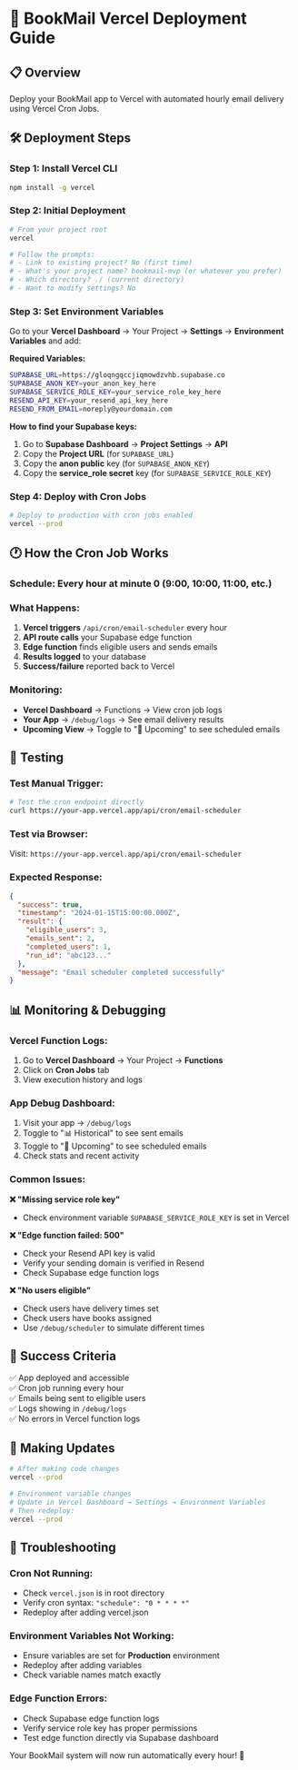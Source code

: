 # 🚀 BookMail Vercel Deployment Guide

## 📋 Overview
Deploy your BookMail app to Vercel with automated hourly email delivery using Vercel Cron Jobs.

## 🛠️ Deployment Steps

### **Step 1: Install Vercel CLI**
```bash
npm install -g vercel
```

### **Step 2: Initial Deployment**
```bash
# From your project root
vercel

# Follow the prompts:
# - Link to existing project? No (first time)
# - What's your project name? bookmail-mvp (or whatever you prefer)
# - Which directory? ./ (current directory)
# - Want to modify settings? No
```

### **Step 3: Set Environment Variables**

Go to your **Vercel Dashboard** → Your Project → **Settings** → **Environment Variables** and add:

**Required Variables:**
```bash
SUPABASE_URL=https://gloqngqccjiqmowdzvhb.supabase.co
SUPABASE_ANON_KEY=your_anon_key_here
SUPABASE_SERVICE_ROLE_KEY=your_service_role_key_here
RESEND_API_KEY=your_resend_api_key_here
RESEND_FROM_EMAIL=noreply@yourdomain.com
```

**How to find your Supabase keys:**
1. Go to **Supabase Dashboard** → **Project Settings** → **API**
2. Copy the **Project URL** (for `SUPABASE_URL`)
3. Copy the **anon public** key (for `SUPABASE_ANON_KEY`)
4. Copy the **service_role secret** key (for `SUPABASE_SERVICE_ROLE_KEY`)

### **Step 4: Deploy with Cron Jobs**
```bash
# Deploy to production with cron jobs enabled
vercel --prod
```

## 🕐 **How the Cron Job Works**

### **Schedule**: Every hour at minute 0 (9:00, 10:00, 11:00, etc.)

### **What Happens**:
1. **Vercel triggers** `/api/cron/email-scheduler` every hour
2. **API route calls** your Supabase edge function
3. **Edge function** finds eligible users and sends emails
4. **Results logged** to your database
5. **Success/failure** reported back to Vercel

### **Monitoring**:
- **Vercel Dashboard** → Functions → View cron job logs
- **Your App** → `/debug/logs` → See email delivery results
- **Upcoming View** → Toggle to "🔮 Upcoming" to see scheduled emails

## 🧪 **Testing**

### **Test Manual Trigger**:
```bash
# Test the cron endpoint directly
curl https://your-app.vercel.app/api/cron/email-scheduler
```

### **Test via Browser**:
Visit: `https://your-app.vercel.app/api/cron/email-scheduler`

### **Expected Response**:
```json
{
  "success": true,
  "timestamp": "2024-01-15T15:00:00.000Z",
  "result": {
    "eligible_users": 3,
    "emails_sent": 2,
    "completed_users": 1,
    "run_id": "abc123..."
  },
  "message": "Email scheduler completed successfully"
}
```

## 📊 **Monitoring & Debugging**

### **Vercel Function Logs**:
1. Go to **Vercel Dashboard** → Your Project → **Functions**
2. Click on **Cron Jobs** tab
3. View execution history and logs

### **App Debug Dashboard**:
1. Visit your app → `/debug/logs`
2. Toggle to "📊 Historical" to see sent emails
3. Toggle to "🔮 Upcoming" to see scheduled emails
4. Check stats and recent activity

### **Common Issues**:

**❌ "Missing service role key"**
- Check environment variable `SUPABASE_SERVICE_ROLE_KEY` is set in Vercel

**❌ "Edge function failed: 500"**
- Check your Resend API key is valid
- Verify your sending domain is verified in Resend
- Check Supabase edge function logs

**❌ "No users eligible"**
- Check users have delivery times set
- Check users have books assigned
- Use `/debug/scheduler` to simulate different times

## 🎯 **Success Criteria**

✅ App deployed and accessible  
✅ Cron job running every hour  
✅ Emails being sent to eligible users  
✅ Logs showing in `/debug/logs`  
✅ No errors in Vercel function logs  

## 🔄 **Making Updates**

```bash
# After making code changes
vercel --prod

# Environment variable changes
# Update in Vercel Dashboard → Settings → Environment Variables
# Then redeploy:
vercel --prod
```

## 🚨 **Troubleshooting**

### **Cron Not Running**:
- Check `vercel.json` is in root directory
- Verify cron syntax: `"schedule": "0 * * * *"`
- Redeploy after adding vercel.json

### **Environment Variables Not Working**:
- Ensure variables are set for **Production** environment
- Redeploy after adding variables
- Check variable names match exactly

### **Edge Function Errors**:
- Check Supabase edge function logs
- Verify service role key has proper permissions
- Test edge function directly via Supabase dashboard

Your BookMail system will now run automatically every hour! 🎉
